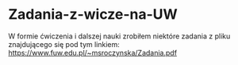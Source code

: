 # Zadania-z-wicze-na-UW
W formie ćwiczenia i dalszej nauki zrobiłem niektóre zadania z pliku znajdującego się pod tym linkiem:
https://www.fuw.edu.pl/~msroczynska/Zadania.pdf
